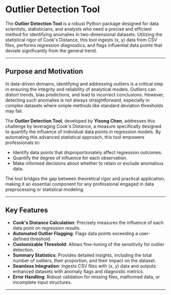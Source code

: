 # Outlier Detection Tool

The **Outlier Detection Tool** is a robust Python package designed for data scientists, statisticians, and analysts who need a precise and efficient method for identifying anomalies in two-dimensional datasets. Utilizing the statistical rigor of Cook's Distance, this tool ingests (x, y) data from CSV files, performs regression diagnostics, and flags influential data points that deviate significantly from the general trend.

---

## Purpose and Motivation

In data-driven domains, identifying and addressing outliers is a critical step in ensuring the integrity and reliability of analytical models. Outliers can distort trends, bias predictions, and lead to incorrect conclusions. However, detecting such anomalies is not always straightforward, especially in complex datasets where simple methods like standard deviation thresholds may fail.

The **Outlier Detection Tool**, developed by **Yisong Chen**, addresses this challenge by leveraging Cook's Distance, a measure specifically designed to quantify the influence of individual data points in regression models. By automating this advanced statistical approach, this tool empowers professionals to:
- Identify data points that disproportionately affect regression outcomes.
- Quantify the degree of influence for each observation.
- Make informed decisions about whether to retain or exclude anomalous data.

The tool bridges the gap between theoretical rigor and practical application, making it an essential component for any professional engaged in data preprocessing or statistical modeling.

---

## Key Features

- **Cook's Distance Calculation**: Precisely measures the influence of each data point on regression results.
- **Automated Outlier Flagging**: Flags data points exceeding a user-defined threshold.
- **Customizable Threshold**: Allows fine-tuning of the sensitivity for outlier detection.
- **Summary Statistics**: Provides detailed insights, including the total number of outliers, their proportion, and their impact on the dataset.
- **Seamless Integration**: Ingests CSV files with (x, y) data and outputs enhanced datasets with anomaly flags and diagnostic metrics.
- **Error Handling**: Robust validation for missing files, malformed data, or incomplete input structures.

---

